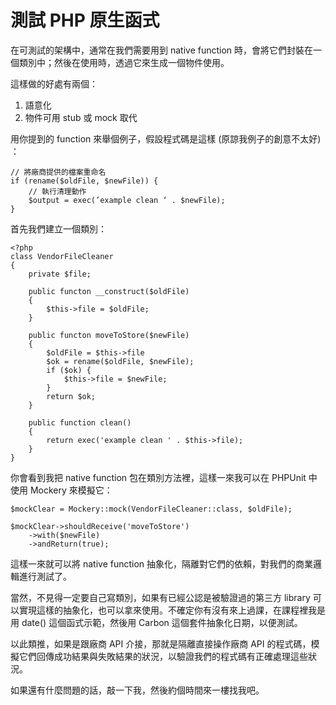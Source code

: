 # 測試 PHP 原生函式

在可測試的架構中，通常在我們需要用到 native function 時，會將它們封裝在一個類別中；然後在使用時，透過它來生成一個物件使用。

這樣做的好處有兩個：

1. 語意化
2. 物件可用 stub 或 mock 取代

用你提到的 function 來舉個例子，假設程式碼是這樣 (原諒我例子的創意不太好) ：

```
// 將廠商提供的檔案重命名
if (rename($oldFile, $newFile)) {
    // 執行清理動作
    $output = exec(’example clean ‘ . $newFile);
}
```

首先我們建立一個類別：

```
<?php
class VendorFileCleaner
{
    private $file;

    public functon __construct($oldFile)
    {
        $this->file = $oldFile;
    }

    public functon moveToStore($newFile)
    {
        $oldFile = $this->file
        $ok = rename($oldFile, $newFile);
        if ($ok) {
            $this->file = $newFile;
        }
        return $ok;
    }

    public function clean()
    {
        return exec('example clean ' . $this->file);
    }
}
```

你會看到我把 native function 包在類別方法裡，這樣一來我可以在 PHPUnit 中使用 Mockery 來模擬它：

```
$mockClear = Mockery::mock(VendorFileCleaner::class, $oldFile);

$mockClear->shouldReceive('moveToStore')
	->with($newFile)
	->andReturn(true);
```

這樣一來就可以將 native function 抽象化，隔離對它們的依賴，對我們的商業邏輯進行測試了。

當然，不見得一定要自己寫類別，如果有已經公認是被驗證過的第三方 library 可以實現這樣的抽象化，也可以拿來使用。不確定你有沒有來上過課，在課程裡我是用 date() 這個函式示範，然後用 Carbon 這個套件抽象化日期，以便測試。

以此類推，如果是跟廠商 API 介接，那就是隔離直接操作廠商 API 的程式碼，模擬它們回傳成功結果與失敗結果的狀況，以驗證我們的程式碼有正確處理這些狀況。

如果還有什麼問題的話，敲一下我，然後約個時間來一樓找我吧。

